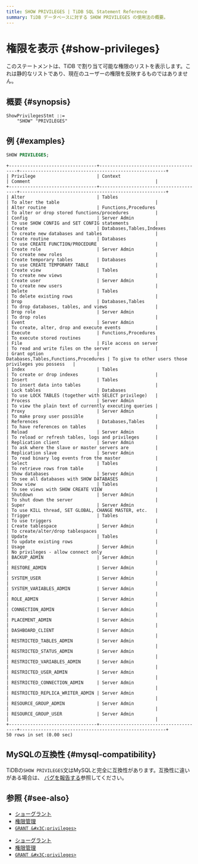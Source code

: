 ```yaml
---
title: SHOW PRIVILEGES | TiDB SQL Statement Reference
summary: TiDB データベースに対する SHOW PRIVILEGES の使用法の概要。
---
```


# 権限を表示 {#show-privileges}

このステートメントは、TiDB で割り当て可能な権限のリストを表示します。これは静的なリストであり、現在のユーザーの権限を反映するものではありません。

## 概要 {#synopsis}

```ebnf+diagram
ShowPrivilegesStmt ::=
    "SHOW" "PRIVILEGES"
```

## 例 {#examples}

```sql
SHOW PRIVILEGES;
```

    +---------------------------------+---------------------------------------+-------------------------------------------------------+
    | Privilege                       | Context                               | Comment                                               |
    +---------------------------------+---------------------------------------+-------------------------------------------------------+
    | Alter                           | Tables                                | To alter the table                                    |
    | Alter routine                   | Functions,Procedures                  | To alter or drop stored functions/procedures          |
    | Config                          | Server Admin                          | To use SHOW CONFIG and SET CONFIG statements          |
    | Create                          | Databases,Tables,Indexes              | To create new databases and tables                    |
    | Create routine                  | Databases                             | To use CREATE FUNCTION/PROCEDURE                      |
    | Create role                     | Server Admin                          | To create new roles                                   |
    | Create temporary tables         | Databases                             | To use CREATE TEMPORARY TABLE                         |
    | Create view                     | Tables                                | To create new views                                   |
    | Create user                     | Server Admin                          | To create new users                                   |
    | Delete                          | Tables                                | To delete existing rows                               |
    | Drop                            | Databases,Tables                      | To drop databases, tables, and views                  |
    | Drop role                       | Server Admin                          | To drop roles                                         |
    | Event                           | Server Admin                          | To create, alter, drop and execute events             |
    | Execute                         | Functions,Procedures                  | To execute stored routines                            |
    | File                            | File access on server                 | To read and write files on the server                 |
    | Grant option                    | Databases,Tables,Functions,Procedures | To give to other users those privileges you possess   |
    | Index                           | Tables                                | To create or drop indexes                             |
    | Insert                          | Tables                                | To insert data into tables                            |
    | Lock tables                     | Databases                             | To use LOCK TABLES (together with SELECT privilege)   |
    | Process                         | Server Admin                          | To view the plain text of currently executing queries |
    | Proxy                           | Server Admin                          | To make proxy user possible                           |
    | References                      | Databases,Tables                      | To have references on tables                          |
    | Reload                          | Server Admin                          | To reload or refresh tables, logs and privileges      |
    | Replication client              | Server Admin                          | To ask where the slave or master servers are          |
    | Replication slave               | Server Admin                          | To read binary log events from the master             |
    | Select                          | Tables                                | To retrieve rows from table                           |
    | Show databases                  | Server Admin                          | To see all databases with SHOW DATABASES              |
    | Show view                       | Tables                                | To see views with SHOW CREATE VIEW                    |
    | Shutdown                        | Server Admin                          | To shut down the server                               |
    | Super                           | Server Admin                          | To use KILL thread, SET GLOBAL, CHANGE MASTER, etc.   |
    | Trigger                         | Tables                                | To use triggers                                       |
    | Create tablespace               | Server Admin                          | To create/alter/drop tablespaces                      |
    | Update                          | Tables                                | To update existing rows                               |
    | Usage                           | Server Admin                          | No privileges - allow connect only                    |
    | BACKUP_ADMIN                    | Server Admin                          |                                                       |
    | RESTORE_ADMIN                   | Server Admin                          |                                                       |
    | SYSTEM_USER                     | Server Admin                          |                                                       |
    | SYSTEM_VARIABLES_ADMIN          | Server Admin                          |                                                       |
    | ROLE_ADMIN                      | Server Admin                          |                                                       |
    | CONNECTION_ADMIN                | Server Admin                          |                                                       |
    | PLACEMENT_ADMIN                 | Server Admin                          |                                                       |
    | DASHBOARD_CLIENT                | Server Admin                          |                                                       |
    | RESTRICTED_TABLES_ADMIN         | Server Admin                          |                                                       |
    | RESTRICTED_STATUS_ADMIN         | Server Admin                          |                                                       |
    | RESTRICTED_VARIABLES_ADMIN      | Server Admin                          |                                                       |
    | RESTRICTED_USER_ADMIN           | Server Admin                          |                                                       |
    | RESTRICTED_CONNECTION_ADMIN     | Server Admin                          |                                                       |
    | RESTRICTED_REPLICA_WRITER_ADMIN | Server Admin                          |                                                       |
    | RESOURCE_GROUP_ADMIN            | Server Admin                          |                                                       |
    | RESOURCE_GROUP_USER             | Server Admin                          |                                                       |
    +---------------------------------+---------------------------------------+-------------------------------------------------------+
    50 rows in set (0.00 sec)

## MySQLの互換性 {#mysql-compatibility}

TiDBの`SHOW PRIVILEGES`文はMySQLと完全に互換性があります。互換性に違いがある場合は、 [バグを報告する](https://docs.pingcap.com/tidb/stable/support)参照してください。

## 参照 {#see-also}

<CustomContent platform="tidb">

-   [ショーグラント](/sql-statements/sql-statement-show-grants.md)
-   [権限管理](/privilege-management.md)
-   [`GRANT &#x3C;privileges>`](/sql-statements/sql-statement-grant-privileges.md)

</CustomContent>

<CustomContent platform="tidb-cloud">

-   [ショーグラント](/sql-statements/sql-statement-show-grants.md)
-   [権限管理](https://docs.pingcap.com/tidb/stable/privilege-management)
-   [`GRANT &#x3C;privileges>`](/sql-statements/sql-statement-grant-privileges.md)

</CustomContent>
